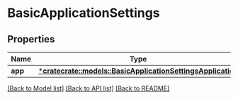 # BasicApplicationSettings

## Properties
Name | Type | Description | Notes
------------ | ------------- | ------------- | -------------
**app** | [***cratecrate::models::BasicApplicationSettingsApplication**](BasicApplicationSettingsApplication.md) |  | [optional] 

[[Back to Model list]](../README.md#documentation-for-models) [[Back to API list]](../README.md#documentation-for-api-endpoints) [[Back to README]](../README.md)


